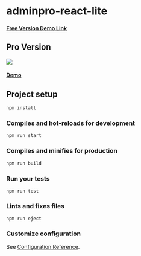 # adminpro-react-lite

<h4><a href="https://wrappixel.com/demos/free-admin-templates/adminpro-react-lite/main/#/dashboard">Free Version Demo Link</a></h4>

## Pro Version

<a href="https://www.wrappixel.com/templates/adminpro-react-redux-admin/"><img src="https://www.wrappixel.com/wp-content/uploads/edd/2019/07/adminpro-react-redux-template-wp.jpg"/></a><br/>

<h4><a href="https://www.wrappixel.com/demos/react-admin-templates/adminpro-react-admin/main/dashboards/analytical">Demo</a></h4>

## Project setup
```
npm install
```

### Compiles and hot-reloads for development
```
npm run start
```

### Compiles and minifies for production
```
npm run build
```

### Run your tests
```
npm run test
```

### Lints and fixes files
```
npm run eject
```

### Customize configuration
See [Configuration Reference](https://reactjs.org).
